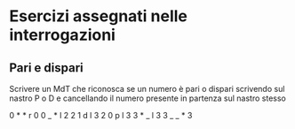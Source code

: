 # Esercizi assegnati nelle interrogazioni

## Pari e dispari

Scrivere un MdT che riconosca se un numero è pari o dispari scrivendo sul nastro P o D e cancellando il numero presente in partenza sul nastro stesso

0 * * r 0
0 _ * l 2
2 1 d l 3
2 0 p l 3
3 * _ l 3
3 _ _ * 3


